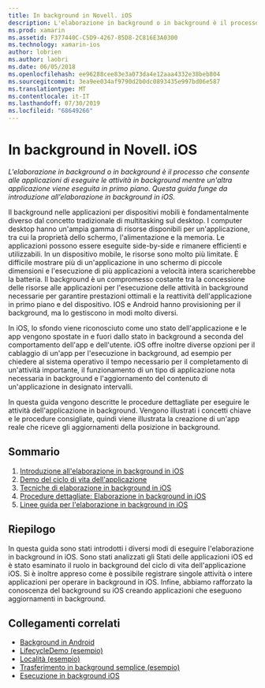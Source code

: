 ```yaml
---
title: In background in Novell. iOS
description: L'elaborazione in background o in background è il processo che consente alle applicazioni di eseguire le attività in background mentre un'altra applicazione viene eseguita in primo piano. Questa guida funge da introduzione all'elaborazione in background in iOS.
ms.prod: xamarin
ms.assetid: F377440C-C5D9-4267-85D8-2C816E3A0300
ms.technology: xamarin-ios
author: lobrien
ms.author: laobri
ms.date: 06/05/2018
ms.openlocfilehash: ee96288cee83e3a073da4e12aaa4332e38beb804
ms.sourcegitcommit: 3ea9ee034af9790d2b0dc0893435e997bd06e587
ms.translationtype: MT
ms.contentlocale: it-IT
ms.lasthandoff: 07/30/2019
ms.locfileid: "68649266"
---
```

# <a name="backgrounding-in-xamarinios"></a>In background in Novell. iOS

_L'elaborazione in background o in background è il processo che consente alle applicazioni di eseguire le attività in background mentre un'altra applicazione viene eseguita in primo piano. Questa guida funge da introduzione all'elaborazione in background in iOS._

Il background nelle applicazioni per dispositivi mobili è fondamentalmente diverso dal concetto tradizionale di multitasking sul desktop. I computer desktop hanno un'ampia gamma di risorse disponibili per un'applicazione, tra cui la proprietà dello schermo, l'alimentazione e la memoria. Le applicazioni possono essere eseguite side-by-side e rimanere efficienti e utilizzabili. In un dispositivo mobile, le risorse sono molto più limitate. È difficile mostrare più di un'applicazione in uno schermo di piccole dimensioni e l'esecuzione di più applicazioni a velocità intera scaricherebbe la batteria. Il background è un compromesso costante tra la concessione delle risorse alle applicazioni per l'esecuzione delle attività in background necessarie per garantire prestazioni ottimali e la reattività dell'applicazione in primo piano e del dispositivo. IOS e Android hanno provisioning per il background, ma lo gestiscono in modi molto diversi.

In iOS, lo sfondo viene riconosciuto come uno stato dell'applicazione e le app vengono spostate in e fuori dallo stato in background a seconda del comportamento dell'app e dell'utente. iOS offre inoltre diverse opzioni per il cablaggio di un'app per l'esecuzione in background, ad esempio per chiedere al sistema operativo il tempo necessario per il completamento di un'attività importante, il funzionamento di un tipo di applicazione nota necessaria in background e l'aggiornamento del contenuto di un'applicazione in designato intervalli.

In questa guida vengono descritte le procedure dettagliate per eseguire le attività dell'applicazione in background. Vengono illustrati i concetti chiave e le procedure consigliate, quindi viene illustrata la creazione di un'app reale che riceve gli aggiornamenti della posizione in background.

## <a name="contents"></a>Sommario

1.  [Introduzione all'elaborazione in background in iOS](~/ios/app-fundamentals/backgrounding/introduction-to-backgrounding-in-ios.md)
1.  [Demo del ciclo di vita dell'applicazione](~/ios/app-fundamentals/backgrounding/application-lifecycle-demo.md)
1.  [Tecniche di elaborazione in background in iOS](~/ios/app-fundamentals/backgrounding/ios-backgrounding-techniques/index.md)
1.  [Procedure dettagliate: Elaborazione in background in iOS](~/ios/app-fundamentals/backgrounding/ios-backgrounding-walkthroughs/index.md)
1.  [Linee guida per l'elaborazione in background in iOS](~/ios/app-fundamentals/backgrounding/ios-backgrounding-guidance.md)

## <a name="summary"></a>Riepilogo

In questa guida sono stati introdotti i diversi modi di eseguire l'elaborazione in background in iOS. Sono stati analizzati gli Stati delle applicazioni iOS ed è stato esaminato il ruolo in background del ciclo di vita dell'applicazione iOS. Si è inoltre appreso come è possibile registrare singole attività o intere applicazioni per operare in background in iOS. Infine, abbiamo rafforzato la conoscenza del background su iOS creando applicazioni che eseguono aggiornamenti in background.



## <a name="related-links"></a>Collegamenti correlati

- [Background in Android](~/android/app-fundamentals/services/index.md)
- [LifecycleDemo (esempio)](https://docs.microsoft.com/samples/xamarin/ios-samples/lifecycledemo)
- [Località (esempio)](https://docs.microsoft.com/samples/xamarin/ios-samples/location)
- [Trasferimento in background semplice (esempio)](https://docs.microsoft.com/samples/xamarin/ios-samples/simplebackgroundtransfer)
- [Esecuzione in background iOS](https://developer.apple.com/library/ios/documentation/iPhone/Conceptual/iPhoneOSProgrammingGuide/BackgroundExecution/BackgroundExecution.html)
